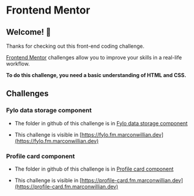 # Frontend Mentor
## Welcome! 👋

Thanks for checking out this front-end coding challenge.

[Frontend Mentor](https://www.frontendmentor.io) challenges allow you to improve your skills in a real-life workflow.

**To do this challenge, you need a basic understanding of HTML and CSS.**

## Challenges

### Fylo data storage component

- The folder in github of this challenge is in [Fylo data storage component](./challenges/fylo-data_storage_component)

- This challenge is visible in [https://fylo.fm.marconwillian.dev](https://fylo.fm.marconwillian.dev)

### Profile card component

- The folder in github of this challenge is in [Profile card component](./challenges/profile-card-component-main)

- This challenge is visible in [https://profile-card.fm.marconwillian.dev](https://profile-card.fm.marconwillian.dev)

